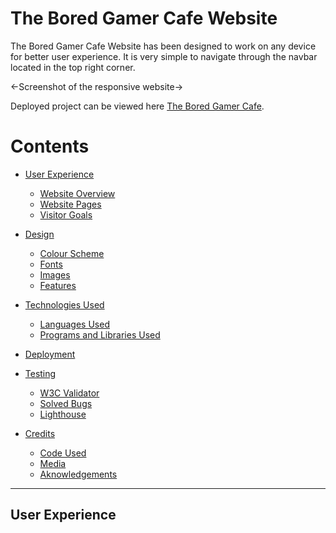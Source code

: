 # The Bored Gamer Cafe Website

The Bored Gamer Cafe Website has been designed to work on any device for better user experience. It is very simple to navigate through the navbar located in the top right corner.

<-Screenshot of the responsive website->

Deployed project can be viewed here [The Bored Gamer Cafe](https://juliahoban.github.io/the-bored-gamer/).

# Contents

* [User Experience](#user-experience)
    * [Website Overview](#website-Overview)
    * [Website Pages](#website-pages)
    * [Visitor Goals](#visitor-goals)

* [Design](#design)
   * [Colour Scheme](#colour-scheme)
   * [Fonts](#fonts)
   * [Images](#images)
   * [Features](#features)

* [Technologies Used](#technologies-used)
    * [Languages Used](#languages)
    * [Programs and Libraries Used](#programs-and-libraries-used)

* [Deployment](#deployment)

* [Testing](#testing)
    * [W3C Validator](#w3c-validator)
    * [Solved Bugs](#solved-bugs)
    * [Lighthouse](#lighthouse)

* [Credits](#credits)
    * [Code Used](#code-used)
    * [Media](#media)
    * [Aknowledgements](#aknowledgements)

- - - 

## User Experience

    
